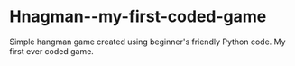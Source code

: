 # Hnagman--my-first-coded-game
Simple hangman game created using beginner's friendly Python code.
My first ever coded game.
